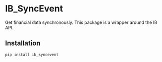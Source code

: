 # IB_SyncEvent

Get financial data synchronously. This package is a wrapper around the IB API.

## Installation

```
pip install ib_syncevent
```
